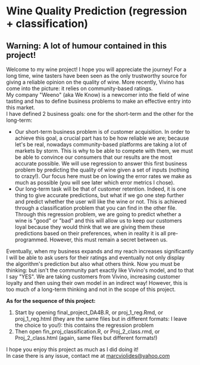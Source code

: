 # Wine Quality Prediction (regression + classification)
## Warning: A lot of humour contained in this project!

Welcome to my wine project! I hope you will appreciate the journey! For a long time, wine tasters have been seen as the only trustworthy source 
for giving a reliable opinion on the quality of wine. More recently, Vivino has come into the picture: it relies on community-based ratings.  
My company "Weeno" (aka We Know) is a newcomer into the field of wine tasting  and has to define business problems to make an effective entry into this market.  
I have defined 2 business goals: one for the short-term and the other for the long-term:  
- Our short-term business problem is of customer acquisition. In order to achieve this goal, a crucial part has to be how reliable we are; because let's be real,
nowadays community-based platforms are taking a lot of markets by storm. This is why to be able to compete with them, we must be able to convince our consumers 
that our results are the most accurate possible. We will use regression to answer this first business problem by predicting the quality of wine given a set
of inputs (nothing to crazy!). Our focus here must be on lowing the error rates we make as much as possible (you will see later which error metrics I chose).
- Our long-term task will be that of customer retention. Indeed, it is one thing to give accurate predictions, but what if we go one step further and predict whether
the user will like the wine or not. This is achieved through a classification problem that you can find in the other file. Through this regression problem, we
are going to predict whether a wine is "good" or "bad" and this will allow us to keep our customers loyal because they would think that we are giving them these 
predictions based on their preferences, when in reality it is all pre-programmed. However, this must remain a secret between us.  
  
Eventually, when my business expands and my reach increases significantly I will be able to ask users for their ratings and eventually not only display the algorithm's
prediction but also what others think. Now you must be thinking: but isn't the community part exactly like Vivino's model, and to that I say "YES". We are
taking customers from Vivino, increasing customer loyalty and then using their own model in an indirect way! However, this is too much of a long-term thinking 
and not in the scope of this project.  
  
  
**As for the sequence of this project:**
1. Start by opening final_project_DA4B.R, or proj_1_reg.Rmd, or proj_1_reg.html (they are the same files but in different formats: I leave the choice to you!): this contains the regression problem
2. Then open fin_proj_classification.R, or Proj_2_class.rmd, or Proj_2_class.html (again, same files but different formats!)
  
  
  
I hope you enjoy this project as much as I did doing it!  
In case there is any issue, contact me at marcviolides@yahoo.com
